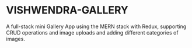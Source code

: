 # VISHWENDRA-GALLERY
A full-stack mini Gallery App using the MERN stack with Redux, supporting CRUD operations and image uploads and adding different categories of images.
